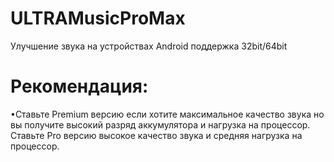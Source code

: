 # ULTRAMusicProMax
Улучшение звука на устройствах Android поддержка 32bit/64bit

# Рекомендация:
•Ставьте Premium версию если хотите максимальное качество звука но вы получите высокий разряд аккумулятора и нагрузка на процессор.
Ставьте Pro версию высокое качество звука и средняя нагрузка на процессор.
